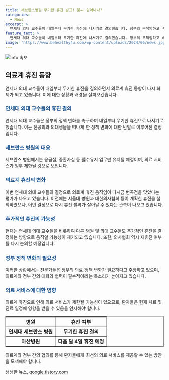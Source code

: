 ```yaml
---
title: 세브란스병원 무기한 휴진 발표! 불씨 살아나나?
categories:
  - News
excerpt: >
  연세대 의대 교수들이 내일부터 무기한 휴진에 나서기로 결의했습니다. 정부의 무책임하고 비현실적인 정책 변화로 전공의와 의대생들을 떠나게 했다고 지적하며, 청진기를 내려놓을 예정입니다. 이에 관련된 세브란스 병원의 업무 유지 결정과 의료계 휴진 동력 상실과의 관측 등이 이어지고 있습니다. 연세대 의대 교수들의 결정으로 의료계 휴진 움직임이 다시 활성화될 전망이며, 관련된 기타 의료기관들도 휴진을 유예하기로 결정했습니다.
feature_text: >
  연세대 의대 교수들이 내일부터 무기한 휴진에 나서기로 결의했습니다. 정부의 무책임하고 비현실적인 정책 변화로 전공의와 의대생들을 떠나게 했다고 지적하며, 청진기를 내려놓을 예정입니다. 이에 관련된 세브란스 병원의 업무 유지 결정과 의료계 휴진 동력 상실과의 관측 등이 이어지고 있습니다. 연세대 의대 교수들의 결정으로 의료계 휴진 움직임이 다시 활성화될 전망이며, 관련된 기타 의료기관들도 휴진을 유예하기로 결정했습니다.
image: 'https://www.behealthy4u.com/wp-content/uploads/2024/06/news.jpg'
---
```


<p><img src="https://www.behealthy4u.com/wp-content/uploads/2024/06/news.jpg" alt="info 속보" /></p>

<h2 data-ke-size="size26">의료계 휴진 동향</h2>

<p data-ke-size="size16">연세대 의대 교수들이 내일부터 무기한 휴진을 결의하면서 의료계 휴진 동향이 다시 화제가 되고 있습니다. 이에 대한 상황과 배경을 살펴보겠습니다.</p>

<h3><b><span style="color: #1a5490;">연세대 의대 교수들의 휴진 결의</span></b></h3>

<p data-ke-size="size16">연세대 의대 교수들은 정부의 정책 변화를 촉구하며 내일부터 무기한 휴진으로 나서기로 했습니다. 이는 전공의와 의대생들을 떠나게 한 정책 변화에 대한 반발로 이루어진 결정입니다.</p>

<h3><b><span style="color: #1a5490;">세브란스 병원의 대응</span></b></h3>

<p data-ke-size="size16">세브란스 병원에서는 응급실, 중환자실 등 필수유지 업무만 유지될 예정이며, 의료 서비스가 일부 제한될 것으로 보입니다.</p>

<h3><b><span style="color: #1a5490;">의료계 휴진의 변화</span></b></h3>

<p data-ke-size="size16">이번 연세대 의대 교수들의 결정으로 의료계 휴진 움직임이 다시금 변곡점을 맞았다는 평가가 나오고 있습니다. 이전에는 서울대 병원과 대한의사협회 등이 계획한 휴진을 철회하였으나, 이번 결정으로 다시 휴진 불씨가 살아날 수 있다는 관측이 나오고 있습니다.</p>

<h3><b><span style="color: #1a5490;">추가적인 휴진의 가능성</span></b></h3>

<p data-ke-size="size16">현재는 연세대 의대 교수들을 비롯하여 다른 병원 및 의대 교수들도 추가적인 휴진을 결정하는 방향으로 움직일 가능성이 제기되고 있습니다. 또한, 의사협회 역시 재휴진 여부를 다시 논의할 예정입니다.</p>

<h3><b><span style="color: #1a5490;">정부 정책 변화의 필요성</span></b></h3>

<p data-ke-size="size16">이러한 상황에서는 전문가들은 정부의 의료 정책 변화가 필요하다고 주장하고 있으며, 의료계와 정부 간의 대화와 협력이 필수적이라는 목소리가 높아지고 있습니다.</p>

<h3><b><span style="color: #1a5490;">의료 서비스에 대한 영향</span></b></h3>

<p data-ke-size="size16">의료계 휴진으로 인해 의료 서비스가 제한될 가능성이 있으므로, 환자들은 현재 치료 및 진료 일정에 영향을 받을 수 있음을 인지해야 합니다.</p>

<table style="width: 100%;" border="1">
<tbody>
<tr>
<td style="text-align: center; height: 17px;"><b>병원</b></td>
<td style="text-align: center; height: 17px;"><b>휴진 여부</b></td>
</tr>
<tr>
<td style="text-align: center; height: 17px;"><b>연세대 세브란스 병원</b></td>
<td style="text-align: center; height: 17px;"><b>무기한 휴진 결의</b></td>
</tr>
<tr>
<td style="text-align: center; height: 17px;"><b>아산병원</b></td>
<td style="text-align: center; height: 17px;"><b>다음 달 4일 휴진 예정</b></td>
</tr>
</tbody>
</table>

<p data-ke-size="size16">의료계와 정부 간의 협의를 통해 환자들에게 최선의 의료 서비스를 제공할 수 있는 방안을 모색해야 합니다.</p>
생생한 뉴스, <a href="https://qoogle.tistory.com" rel="dofollow">qoogle.tistory.com</a>


